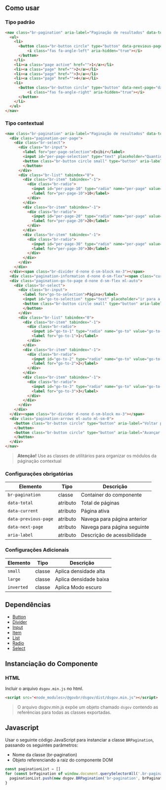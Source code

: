[version]: # (10.0.4)

## Como usar

### Tipo padrão

```html
<nav class="br-pagination" aria-label="Paginação de resultados" data-total="4" data-current="1">
  <ul>
    <li>
      <button class="br-button circle" type="button" data-previous-page="data-previous-page" aria-label="Página anterior">
          <i class="fas fa-angle-left" aria-hidden="true"></i>
      </button>
    </li>
    <li><a class="page active" href="">1</a></li>
    <li><a class="page" href="">2</a></li>
    <li><a class="page" href="">3</a></li>
    <li><a class="page" href="">4</a></li>
    <li>
      <button class="br-button circle" type="button" data-next-page="data-next-page" aria-label="Página seguinte">
          <i class="fas fa-angle-right" aria-hidden="true"></i>
      </button>
    </li>
  </ul>
</nav>
```

### Tipo contextual

```html
<nav class="br-pagination" aria-label="Paginação de resultados" data-total="50" data-current="1" data-per-page="20">
  <div class="pagination-per-page">
    <div class="br-select">
      <div class="br-input">
        <label for="per-page-selection">Exibir</label>
        <input id="per-page-selection" type="text" placeholder="Quantidade de linhas"/>
        <button class="br-button circle small" type="button" aria-label="Exibir lista" tabindex="-1" data-trigger="data-trigger"><i class="fas fa-angle-down"></i>
        </button>
      </div>
      <div class="br-list" tabindex="0">
        <div class="br-item" tabindex="-1">
          <div class="br-radio">
            <input id="per-page-10" type="radio" name="per-page" value="per-page-10" checked="checked"/>
            <label for="per-page-10">10</label>
          </div>
        </div>
        <div class="br-item" tabindex="-1">
          <div class="br-radio">
            <input id="per-page-20" type="radio" name="per-page" value="per-page-20"/>
            <label for="per-page-20">20</label>
          </div>
        </div>
        <div class="br-item" tabindex="-1">
          <div class="br-radio">
            <input id="per-page-30" type="radio" name="per-page" value="per-page-30"/>
            <label for="per-page-30">30</label>
          </div>
        </div>
      </div>
    </div>
  </div><span class="br-divider d-none d-sm-block mx-3"></span>
  <div class="pagination-information d-none d-sm-flex"><span class="current">1</span>&ndash;<span class="per-page">20</span>&nbsp;de&nbsp;<span class="total">50</span>&nbsp;itens</div>
  <div class="pagination-go-to-page d-none d-sm-flex ml-auto">
    <div class="br-select">
      <div class="br-input">
        <label for="go-to-selection">Página</label>
        <input id="go-to-selection" type="text" placeholder="ir para a página"/>
        <button class="br-button circle small" type="button" aria-label="Exibir lista" tabindex="-1" data-trigger="data-trigger"><i class="fas fa-angle-down"></i>
        </button>
      </div>
      <div class="br-list" tabindex="0">
        <div class="br-item" tabindex="-1">
          <div class="br-radio">
            <input id="go-to-1" type="radio" name="go-to" value="go-to-1" checked="checked"/>
            <label for="go-to-1">1</label>
          </div>
        </div>
        <div class="br-item" tabindex="-1">
          <div class="br-radio">
            <input id="go-to-2" type="radio" name="go-to" value="go-to-2"/>
            <label for="go-to-2">2</label>
          </div>
        </div>
        <div class="br-item" tabindex="-1">
          <div class="br-radio">
            <input id="go-to-3" type="radio" name="go-to" value="go-to-3"/>
            <label for="go-to-3">3</label>
          </div>
        </div>
      </div>
    </div>
  </div><span class="br-divider d-none d-sm-block mx-3"></span>
  <div class="pagination-arrows ml-auto ml-sm-0">
    <button class="br-button circle" type="button" aria-label="Voltar página"><i class="fas fa-angle-left" aria-hidden="true"></i>
    </button>
    <button class="br-button circle" type="button" aria-label="Avançar página"><i class="fas fa-angle-right" aria-hidden="true"></i>
    </button>
  </div>
</nav>
```

> **Atenção!** Use as classes de utilitários para organizar os módulos da páginação contextual

### Configurações obrigatórias

| Elemento             | Tipo     | Descrição                   |
| -------------------- | -------- | --------------------------- |
| `br-pagination`      | classe   | Container do componente     |
| `data-total`         | atributo | Total de páginas            |
| `data-current`       | atributo | Página ativa                |
| `data-previous-page` | atributo | Navega para página anterior |
| `data-next-page`     | atributo | Navega para página seguinte |
| `aria-label`         | atributo | Descrição de acessibilidade |

### Configurações Adicionais

| Elemento   | Tipo   | Descrição              |
| ---------- | ------ | ---------------------- |
| `small`    | classe | Aplica densidade alta  |
| `large`    | classe | Aplica densidade baixa |
| `inverted` | classe | Aplica Modo escuro     |

## Dependências

- [Button](/components/button)
- [Divider](/components/divider)
- [Input](/components/input)
- [Item](/components/item)
- [List](/components/list)
- [Radio](/components/radio)
- [Select](/components/select)

## Instanciação do Componente

### HTML

Incluir o arquivo `dsgov.min.js` no html.

```html
<script src="<node_modules>/@govbr/dsgov/dist/dsgov.min.js"></script>
```

> O arquivo dsgov.min.js expõe um objeto chamado `dsgov` contendo as referências para todas as classes exportadas.

## Javascript

Usar o seguinte código JavaScript para instanciar a classe `BRPagination`, passando os seguintes parâmetros:

- Nome da classe (br-pagination)
- Objeto referenciando a raiz do componente DOM

```javascript
const paginationList = []
for (const brPagination of window.document.querySelectorAll('.br-pagination')) {
  paginationList.push(new dsgov.BRPagination('br-pagination', brPagination))
}
```
